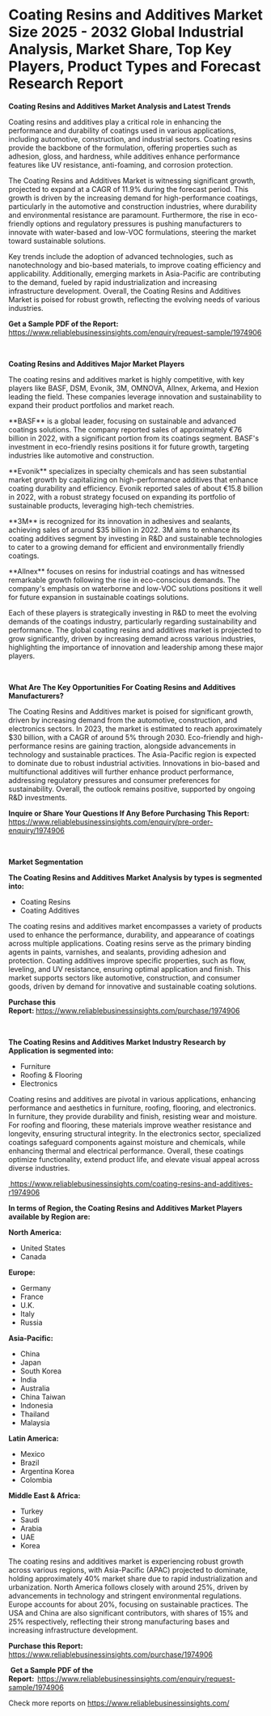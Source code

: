 <p><h1>Coating Resins and Additives Market Size 2025 - 2032 Global Industrial Analysis, Market Share, Top Key Players, Product Types and Forecast Research Report</h1></p><p><strong>Coating Resins and Additives Market Analysis and Latest Trends</strong></p>
<p><p>Coating resins and additives play a critical role in enhancing the performance and durability of coatings used in various applications, including automotive, construction, and industrial sectors. Coating resins provide the backbone of the formulation, offering properties such as adhesion, gloss, and hardness, while additives enhance performance features like UV resistance, anti-foaming, and corrosion protection.</p><p>The Coating Resins and Additives Market is witnessing significant growth, projected to expand at a CAGR of 11.9% during the forecast period. This growth is driven by the increasing demand for high-performance coatings, particularly in the automotive and construction industries, where durability and environmental resistance are paramount. Furthermore, the rise in eco-friendly options and regulatory pressures is pushing manufacturers to innovate with water-based and low-VOC formulations, steering the market toward sustainable solutions.</p><p>Key trends include the adoption of advanced technologies, such as nanotechnology and bio-based materials, to improve coating efficiency and applicability. Additionally, emerging markets in Asia-Pacific are contributing to the demand, fueled by rapid industrialization and increasing infrastructure development. Overall, the Coating Resins and Additives Market is poised for robust growth, reflecting the evolving needs of various industries.</p></p>
<p><strong>Get a Sample PDF of the Report:&nbsp;</strong> <a href="https://www.reliablebusinessinsights.com/enquiry/request-sample/1974906?utm_campaign=1950&utm_medium=2&utm_source=Github&utm_content=ia&utm_term=04022025&utm_id=coating-resins-and-additives">https://www.reliablebusinessinsights.com/enquiry/request-sample/1974906</a></p>
<p>&nbsp;</p>
<p><strong>Coating Resins and Additives Major Market Players</strong></p>
<p><p>The coating resins and additives market is highly competitive, with key players like BASF, DSM, Evonik, 3M, OMNOVA, Allnex, Arkema, and Hexion leading the field. These companies leverage innovation and sustainability to expand their product portfolios and market reach.</p><p>**BASF** is a global leader, focusing on sustainable and advanced coatings solutions. The company reported sales of approximately €76 billion in 2022, with a significant portion from its coatings segment. BASF's investment in eco-friendly resins positions it for future growth, targeting industries like automotive and construction.</p><p>**Evonik** specializes in specialty chemicals and has seen substantial market growth by capitalizing on high-performance additives that enhance coating durability and efficiency. Evonik reported sales of about €15.8 billion in 2022, with a robust strategy focused on expanding its portfolio of sustainable products, leveraging high-tech chemistries.</p><p>**3M** is recognized for its innovation in adhesives and sealants, achieving sales of around $35 billion in 2022. 3M aims to enhance its coating additives segment by investing in R&D and sustainable technologies to cater to a growing demand for efficient and environmentally friendly coatings.</p><p>**Allnex** focuses on resins for industrial coatings and has witnessed remarkable growth following the rise in eco-conscious demands. The company's emphasis on waterborne and low-VOC solutions positions it well for future expansion in sustainable coatings solutions.</p><p>Each of these players is strategically investing in R&D to meet the evolving demands of the coatings industry, particularly regarding sustainability and performance. The global coating resins and additives market is projected to grow significantly, driven by increasing demand across various industries, highlighting the importance of innovation and leadership among these major players.</p></p>
<p>&nbsp;</p>
<p><strong>What Are The Key Opportunities For Coating Resins and Additives Manufacturers?</strong></p>
<p><p>The Coating Resins and Additives market is poised for significant growth, driven by increasing demand from the automotive, construction, and electronics sectors. In 2023, the market is estimated to reach approximately $30 billion, with a CAGR of around 5% through 2030. Eco-friendly and high-performance resins are gaining traction, alongside advancements in technology and sustainable practices. The Asia-Pacific region is expected to dominate due to robust industrial activities. Innovations in bio-based and multifunctional additives will further enhance product performance, addressing regulatory pressures and consumer preferences for sustainability. Overall, the outlook remains positive, supported by ongoing R&D investments.</p></p>
<p><strong>Inquire or Share Your Questions If Any Before Purchasing This Report:</strong> <a href="https://www.reliablebusinessinsights.com/enquiry/pre-order-enquiry/1974906?utm_campaign=1950&utm_medium=2&utm_source=Github&utm_content=ia&utm_term=04022025&utm_id=coating-resins-and-additives">https://www.reliablebusinessinsights.com/enquiry/pre-order-enquiry/1974906</a></p>
<p>&nbsp;</p>
<p><strong>Market Segmentation</strong></p>
<p><strong>The Coating Resins and Additives Market Analysis by types is segmented into:</strong></p>
<p><ul><li>Coating Resins</li><li>Coating Additives</li></ul></p>
<p><p>The coating resins and additives market encompasses a variety of products used to enhance the performance, durability, and appearance of coatings across multiple applications. Coating resins serve as the primary binding agents in paints, varnishes, and sealants, providing adhesion and protection. Coating additives improve specific properties, such as flow, leveling, and UV resistance, ensuring optimal application and finish. This market supports sectors like automotive, construction, and consumer goods, driven by demand for innovative and sustainable coating solutions.</p></p>
<p><strong>Purchase this Report:&nbsp;</strong><a href="https://www.reliablebusinessinsights.com/purchase/1974906?utm_campaign=1950&utm_medium=2&utm_source=Github&utm_content=ia&utm_term=04022025&utm_id=coating-resins-and-additives">https://www.reliablebusinessinsights.com/purchase/1974906</a></p>
<p>&nbsp;</p>
<p><strong>The Coating Resins and Additives Market Industry Research by Application is segmented into:</strong></p>
<p><ul><li>Furniture</li><li>Roofing & Flooring</li><li>Electronics</li></ul></p>
<p><p>Coating resins and additives are pivotal in various applications, enhancing performance and aesthetics in furniture, roofing, flooring, and electronics. In furniture, they provide durability and finish, resisting wear and moisture. For roofing and flooring, these materials improve weather resistance and longevity, ensuring structural integrity. In the electronics sector, specialized coatings safeguard components against moisture and chemicals, while enhancing thermal and electrical performance. Overall, these coatings optimize functionality, extend product life, and elevate visual appeal across diverse industries.</p></p>
<p><a href="https://www.reliablebusinessinsights.com/coating-resins-and-additives-r1974906?utm_campaign=1950&utm_medium=2&utm_source=Github&utm_content=ia&utm_term=04022025&utm_id=coating-resins-and-additives">&nbsp;https://www.reliablebusinessinsights.com/coating-resins-and-additives-r1974906</a></p>
<p><strong>In terms of Region, the Coating Resins and Additives Market Players available by Region are:</strong></p>
<p>
    <p> <strong> North America: </strong>
        <ul>
            <li>United States</li>
            <li>Canada</li>
        </ul>
        </p> 
    <p> <strong> Europe: </strong>
        <ul>
            <li>Germany</li>
            <li>France</li>
            <li>U.K.</li>
            <li>Italy</li>
            <li>Russia</li>
        </ul>
        </p> 
    <p> <strong> Asia-Pacific: </strong>
        <ul>
            <li>China</li>
            <li>Japan</li>
            <li>South Korea</li>
            <li>India</li>
            <li>Australia</li>
            <li>China Taiwan</li>
            <li>Indonesia</li>
            <li>Thailand</li>
            <li>Malaysia</li>
        </ul>
        </p> 
    <p> <strong> Latin America: </strong>
        <ul>
            <li>Mexico</li>
            <li>Brazil</li>
            <li>Argentina Korea</li>
            <li>Colombia</li>
        </ul>
        </p> 
    <p> <strong> Middle East & Africa: </strong>
        <ul>
            <li>Turkey</li>
            <li>Saudi</li>
            <li>Arabia</li>
            <li>UAE</li>
            <li>Korea</li>
        </ul>
    </p>
    </p>
<p><p>The coating resins and additives market is experiencing robust growth across various regions, with Asia-Pacific (APAC) projected to dominate, holding approximately 40% market share due to rapid industrialization and urbanization. North America follows closely with around 25%, driven by advancements in technology and stringent environmental regulations. Europe accounts for about 20%, focusing on sustainable practices. The USA and China are also significant contributors, with shares of 15% and 25% respectively, reflecting their strong manufacturing bases and increasing infrastructure development.</p></p>
<p><strong>Purchase this Report: </strong><a href="https://www.reliablebusinessinsights.com/purchase/1974906?utm_campaign=1950&utm_medium=2&utm_source=Github&utm_content=ia&utm_term=04022025&utm_id=coating-resins-and-additives">https://www.reliablebusinessinsights.com/purchase/1974906</a></p>
<p>&nbsp;<strong>Get a Sample PDF of the Report:&nbsp;&nbsp;</strong><a href="https://www.reliablebusinessinsights.com/enquiry/request-sample/1974906?utm_campaign=1950&utm_medium=2&utm_source=Github&utm_content=ia&utm_term=04022025&utm_id=coating-resins-and-additives">https://www.reliablebusinessinsights.com/enquiry/request-sample/1974906</a></p>
<p><strong></strong></p>
<p>Check more reports on <a href="https://www.reliablebusinessinsights.com/?utm_campaign=1950&utm_medium=2&utm_source=Github&utm_content=ia&utm_term=04022025&utm_id=coating-resins-and-additives">https://www.reliablebusinessinsights.com/</a></p>